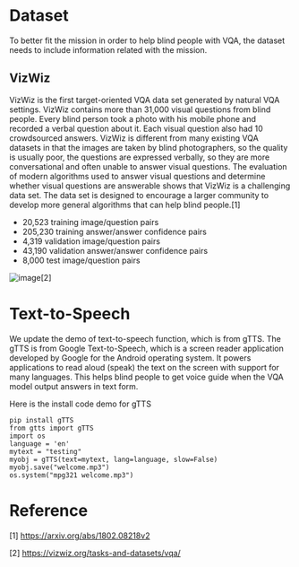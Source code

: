 # Dataset
To better fit the mission in order to help blind people with VQA, the dataset needs to include information related with the mission. 
## VizWiz
VizWiz is the first target-oriented VQA data set generated by natural VQA settings. VizWiz contains more than 31,000 visual questions from blind people. Every blind person took a photo with his mobile phone and recorded a verbal question about it. Each visual question also had 10 crowdsourced answers. VizWiz is different from many existing VQA datasets in that the images are taken by blind photographers, so the quality is usually poor, the questions are expressed verbally, so they are more conversational and often unable to answer visual questions. The evaluation of modern algorithms used to answer visual questions and determine whether visual questions are answerable shows that VizWiz is a challenging data set. The data set is designed to encourage a larger community to develop more general algorithms that can help blind people.[1]

* 20,523 training image/question pairs
* 205,230 training answer/answer confidence pairs
* 4,319 validation image/question pairs
* 43,190 validation answer/answer confidence pairs
* 8,000 test image/question pairs

![image](https://user-images.githubusercontent.com/90427304/141823070-372f7806-c1de-493c-99e9-e81e464017a3.png)[2]

# Text-to-Speech
We update the demo of text-to-speech function, which is from gTTS. The gTTS is from Google Text-to-Speech, which is a screen reader application developed by Google for the Android operating system. It powers applications to read aloud (speak) the text on the screen with support for many languages. This helps blind people to get voice guide when the VQA model output answers in text form.

Here is the install code demo for gTTS
```
pip install gTTS
from gtts import gTTS
import os
language = 'en'
mytext = "testing"
myobj = gTTS(text=mytext, lang=language, slow=False)
myobj.save("welcome.mp3")
os.system("mpg321 welcome.mp3")
```
# Reference
[1] https://arxiv.org/abs/1802.08218v2

[2] https://vizwiz.org/tasks-and-datasets/vqa/
